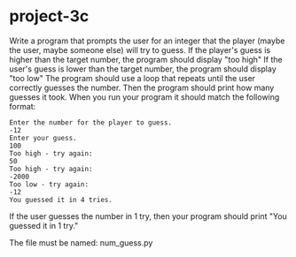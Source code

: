 # project-3c

Write a program that prompts the user for an integer that the player (maybe the user, maybe someone else) will try to guess.
  If the player's guess is higher than the target number, the program should display "too high"
  If the user's guess is lower than the target number, the program should display "too low"
  The program should use a loop that repeats until the user correctly guesses the number.
  Then the program should print how many guesses it took.  When you run your program it should match the following format:
```
Enter the number for the player to guess.
-12
Enter your guess.
100
Too high - try again:
50
Too high - try again:
-2000
Too low - try again:
-12
You guessed it in 4 tries.
```
If the user guesses the number in 1 try, then your program should print "You guessed it in 1 try."

The file must be named: num_guess.py
